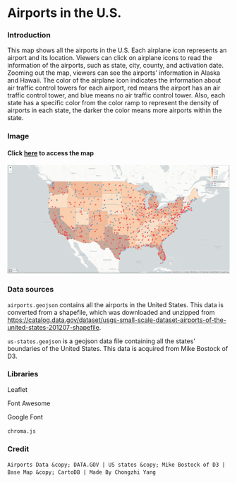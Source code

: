 # Airports in the U.S.

### Introduction
This map shows all the airports in the U.S. Each airplane icon represents an airport and its location. Viewers can click on airplane icons to read the information of the airports, such as state, city, county, and activation date. Zooming out the map, viewers can see the airports' information in Alaska and Hawaii. The color of the airplane icon indicates the information about air traffic control towers for each airport, red means the airport has an air traffic control tower, and blue means no air traffic control tower. Also, each state has a specific color from the color ramp to represent the density of airports in each state, the darker the color means more airports within the state.

### Image
#### Click [here](https://chongzhiyang.github.io/Web-Map-Design/) to access the map

![lab3 map](https://github.com/chongzhiyang/Web-Map-Design/blob/master/img/lab3%20map.png)

### Data sources

`airports.geojson` contains all the airports in the United States. This data is converted from a shapefile, which was downloaded and unzipped from https://catalog.data.gov/dataset/usgs-small-scale-dataset-airports-of-the-united-states-201207-shapefile.

`us-states.geojson` is a geojson data file containing all the states' boundaries of the United States. This data is acquired from Mike Bostock of D3.

### Libraries

Leaflet

Font Awesome

Google Font

`chroma.js`

### Credit

`Airports Data &copy; DATA.GOV | US states &copy; Mike Bostock of D3 | Base Map &copy; CartoDB | Made By Chongzhi Yang`
